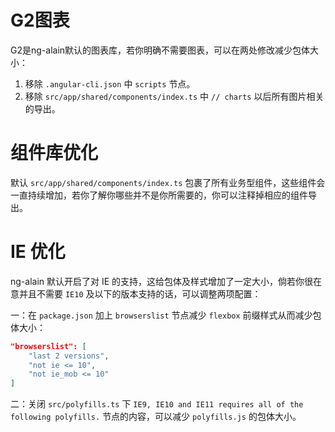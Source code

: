 # G2图表

G2是ng-alain默认的图表库，若你明确不需要图表，可以在两处修改减少包体大小：

1. 移除 `.angular-cli.json` 中 `scripts` 节点。
2. 移除 `src/app/shared/components/index.ts` 中 `// charts` 以后所有图片相关的导出。

# 组件库优化

默认 `src/app/shared/components/index.ts` 包裹了所有业务型组件，这些组件会一直持续增加，若你了解你哪些并不是你所需要的，你可以注释掉相应的组件导出。

# IE 优化

ng-alain 默认开启了对 IE 的支持，这给包体及样式增加了一定大小，倘若你很在意并且不需要 `IE10` 及以下的版本支持的话，可以调整两项配置：

一：在 `package.json` 加上 `browserslist` 节点减少 `flexbox` 前缀样式从而减少包体大小：

```json
"browserslist": [
    "last 2 versions",
    "not ie <= 10",
    "not ie_mob <= 10"
]
```

二：关闭 `src/polyfills.ts` 下 ` IE9, IE10 and IE11 requires all of the following polyfills. ` 节点的内容，可以减少 `polyfills.js` 的包体大小。
